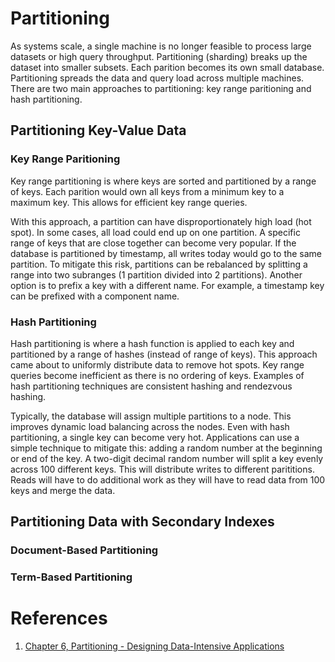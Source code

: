 # Partitioning
As systems scale, a single machine is no longer feasible to process large datasets or high query throughput. Partitioning (sharding) breaks up the dataset into smaller subsets. Each parition becomes its own small database. Partitioning spreads the data and query load across multiple machines. There are two main approaches to partitioning: key range paritioning and hash partitioning.
## Partitioning Key-Value Data
### Key Range Paritioning
Key range partitioning is where keys are sorted and partitioned by a range of keys. Each parition would own all keys from a minimum key to a maximum key. This allows for efficient key range queries. 

With this approach, a partition can have disproportionately high load (hot spot). In some cases, all load could end up on one partition. A specific range of keys that are close together can become very popular. If the database is partitioned by timestamp, all writes today would go to the same partition. To mitigate this risk, partitions can be rebalanced by splitting a range into two subranges (1 partition divided into 2 partitions). Another option is to prefix a key with a different name. For example, a timestamp key can be prefixed with a component name.
### Hash Partitioning
Hash partitioning is where a hash function is applied to each key and partitioned by a range of hashes (instead of range of keys). This approach came about to uniformly distribute data to remove hot spots. Key range queries become inefficient as there is no ordering of keys. Examples of hash partitioning techniques are consistent hashing and rendezvous hashing.

Typically, the database will assign multiple partitions to a node. This improves dynamic load balancing across the nodes. Even with hash partitioning, a single key can become very hot. Applications can use a simple technique to mitigate this: adding a random number at the beginning or end of the key. A two-digit decimal random number will split a key evenly across 100 different keys. This will distribute writes to different parititions. Reads will have to do additional work as they will have to read data from 100 keys and merge the data.
## Partitioning Data with Secondary Indexes
### Document-Based Partitioning

### Term-Based Partitioning

# References
1. [Chapter 6, Partitioning - Designing Data-Intensive Applications](https://www.amazon.com/Designing-Data-Intensive-Applications-Reliable-Maintainable/dp/1449373321)
